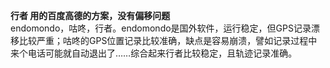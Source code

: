 <p><strong>行者 用的百度高德的方案，没有偏移问题</strong><br />endomondo，咕咚，行者。endomondo是国外软件，运行稳定，但GPS记录漂移比较严重；咕咚的GPS位置记录比较准确，缺点是容易崩溃，譬如记录过程中来个电话可能就自动退出了&hellip;&hellip;综合起来行者比较稳定，且轨迹记录准确。</p>
<p>&nbsp;</p>